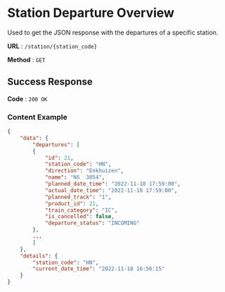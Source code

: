 # Station Departure Overview

Used to get the JSON response with the departures of a specific station.

**URL** : `/station/{station_code}`

**Method** : `GET`

## Success Response

**Code** : `200 OK`

### Content Example

```json
{
    "data": {
        "departures": [
        {
            "id": 21,
            "station_code": "HN",
            "direction": "Enkhuizen",
            "name": "NS  3054",
            "planned_date_time": "2022-11-18 17:59:00",
            "actual_date_time": "2022-11-18 17:59:00",
            "planned_track": "1",
            "product_id": 21,
            "train_category": "IC",
            "is_cancelled": false,
            "departure_status": "INCOMING"
        },
        ...
        ]
    },
    "details": {
        "station_code": "HN",
        "current_date_time": "2022-11-18 16:56:15"
    }
}
```
